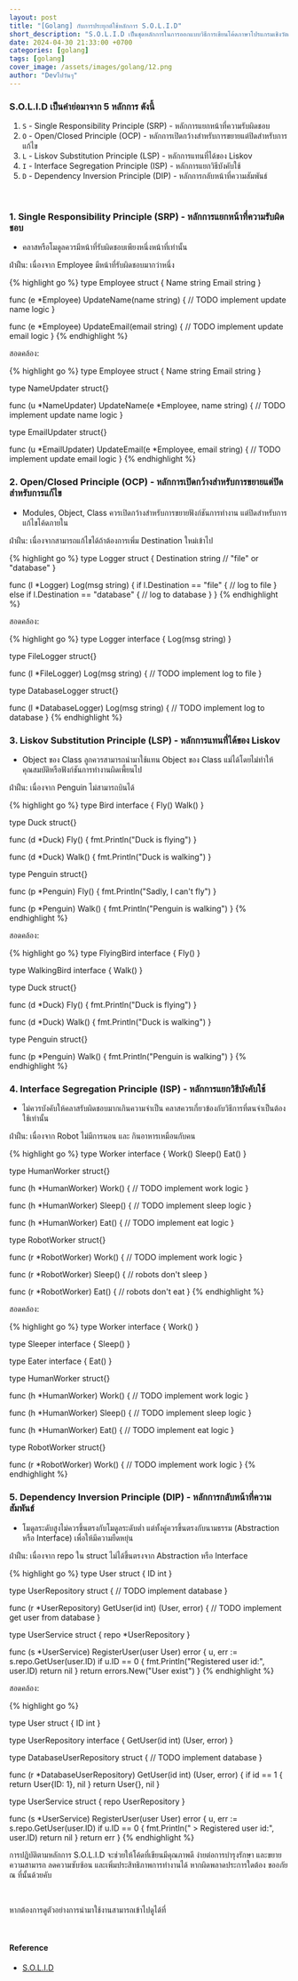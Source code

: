 ```yaml
---
layout: post
title: "[Golang] กับการประยุกต์ใช้หลักการ S.O.L.I.D"
short_description: "S.O.L.I.D เป็นชุดหลักการในการออกแบบวิธีการเขียนโค้ดภาษาโปรแกรมเชิงวัตถุ (Object-Oriented Design) ให้มีโครงสร้างที่ดีของคุณ Robert C. Martin เพื่อให้ง่ายต่อการบำรุงรักษาในอนาคต"
date: 2024-04-30 21:33:00 +0700
categories: [golang]
tags: [golang]
cover_image: /assets/images/golang/12.png
author: "Devไปวันๆ"
---
```


### S.O.L.I.D เป็นคำย่อมาจาก 5 หลักการ ดังนี้

1. `S` - Single Responsibility Principle (SRP) - หลักการแยกหน้าที่ความรับผิดชอบ
2. `O` - Open/Closed Principle (OCP) - หลักการเปิดกว้างสำหรับการขยายแต่ปิดสำหรับการแก้ไข
3. `L` - Liskov Substitution Principle (LSP) - หลักการแทนที่ได้ของ Liskov
4. `I` - Interface Segregation Principle (ISP) - หลักการแยกวิธีบังคับใช้
5. `D` - Dependency Inversion Principle (DIP) - หลักการกลับหน้าที่ความสัมพันธ์

<br>

### 1. Single Responsibility Principle (SRP) - หลักการแยกหน้าที่ความรับผิดชอบ

- คลาสหรือโมดูลควรมีหน้าที่รับผิดชอบเพียงหนึ่งหน้าที่เท่านั้น

ฝ่าฝืน: เนื่องจาก Employee มีหน้าที่รับผิดชอบมากว่าหนึ่ง

{% highlight go %}
type Employee struct {
  Name    string
  Email   string
}

func (e *Employee) UpdateName(name string) {
  // TODO implement update name logic
}

func (e *Employee) UpdateEmail(email string) {
  // TODO implement update email logic
}
{% endhighlight %}

สอดคล้อง:

{% highlight go %}
type Employee struct {
  Name    string
  Email   string
}

type NameUpdater struct{}

func (u *NameUpdater) UpdateName(e *Employee, name string) {
  // TODO implement update name logic
}

type EmailUpdater struct{}

func (u *EmailUpdater) UpdateEmail(e *Employee, email string) {
  // TODO implement update email logic
}
{% endhighlight %}


### 2. Open/Closed Principle (OCP) - หลักการเปิดกว้างสำหรับการขยายแต่ปิดสำหรับการแก้ไข

- Modules, Object, Class ควรเปิดกว้างสำหรับการขยายฟังก์ชันการทำงาน แต่ปิดสำหรับการแก้ไขโค้ดภายใน

ฝ่าฝืน: เนื่องจากสามารถแก้ไขได้ถ้าต้องการเพิ่ม Destination ใหม่เข้าไป

{% highlight go %}
type Logger struct {
  Destination string // "file" or "database"
}

func (l *Logger) Log(msg string) {
  if l.Destination == "file" {
    // log to file
  } else if l.Destination == "database" {
    // log to database
  }
}
{% endhighlight %}

สอดคล้อง:

{% highlight go %}
type Logger interface {
  Log(msg string)
}

type FileLogger struct{}

func (l *FileLogger) Log(msg string) {
  // TODO implement log to file
}

type DatabaseLogger struct{}

func (l *DatabaseLogger) Log(msg string) {
  // TODO implement log to database
}
{% endhighlight %}

### 3. Liskov Substitution Principle (LSP) - หลักการแทนที่ได้ของ Liskov

- Object ของ Class ลูกควรสามารถนำมาใช้แทน Object ของ Class แม่ได้โดยไม่ทำให้คุณสมบัติหรือฟังก์ชันการทำงานผิดเพี้ยนไป

ฝ่าฝืน: เนื่องจาก Penguin ไม่สามารถบินได้

{% highlight go %}
type Bird interface {
  Fly()
  Walk()
}

type Duck struct{}

func (d *Duck) Fly() {
  fmt.Println("Duck is flying")
}

func (d *Duck) Walk() {
  fmt.Println("Duck is walking")
}

type Penguin struct{}

func (p *Penguin) Fly() {
  fmt.Println("Sadly, I can't fly")
}

func (p *Penguin) Walk() {
  fmt.Println("Penguin is walking")
}
{% endhighlight %}

สอดคล้อง:

{% highlight go %}
type FlyingBird interface {
  Fly()
}

type WalkingBird interface {
  Walk()
}

type Duck struct{}

func (d *Duck) Fly() {
  fmt.Println("Duck is flying")
}

func (d *Duck) Walk() {
  fmt.Println("Duck is walking")
}

type Penguin struct{}

func (p *Penguin) Walk() {
  fmt.Println("Penguin is walking")
}
{% endhighlight %}

### 4. Interface Segregation Principle (ISP) - หลักการแยกวิธีบังคับใช้

- ไม่ควรบังคับให้คลาสรับผิดชอบมากเกินความจำเป็น คลาสควรเกี่ยวข้องกับวิธีการที่ตนจำเป็นต้องใช้เท่านั้น

ฝ่าฝืน: เนื่องจาก Robot ไม่มีการนอน และ กินอาหารเหมือนกับคน

{% highlight go %}
type Worker interface {
  Work()
  Sleep()
  Eat()
}

type HumanWorker struct{}

func (h *HumanWorker) Work() {
  // TODO implement work logic
}

func (h *HumanWorker) Sleep() {
  // TODO implement sleep logic
}

func (h *HumanWorker) Eat() {
  // TODO implement eat logic
}

type RobotWorker struct{}

func (r *RobotWorker) Work() {
  // TODO implement work logic
}

func (r *RobotWorker) Sleep() {
  // robots don't sleep
}

func (r *RobotWorker) Eat() {
  // robots don't eat
}
{% endhighlight %}

สอดคล้อง:

{% highlight go %}
type Worker interface {
  Work()
}

type Sleeper interface {
  Sleep()
}

type Eater interface {
  Eat()
}

type HumanWorker struct{}

func (h *HumanWorker) Work() {
  // TODO implement work logic
}

func (h *HumanWorker) Sleep() {
  // TODO implement sleep logic
}

func (h *HumanWorker) Eat() {
  // TODO implement eat logic
}

type RobotWorker struct{}

func (r *RobotWorker) Work() {
  // TODO implement work logic
}
{% endhighlight %}


### 5. Dependency Inversion Principle (DIP) - หลักการกลับหน้าที่ความสัมพันธ์

- โมดูลระดับสูงไม่ควรขึ้นตรงกับโมดูลระดับต่ำ แต่ทั้งคู่ควรขึ้นตรงกับนามธรรม (Abstraction หรือ Interface) เพื่อให้มีความยืดหยุ่น

ฝ่าฝืน: เนื่องจาก repo ใน struct ไม่ได้ขึ้นตรงจาก Abstraction หรือ Interface

{% highlight go %}
type User struct {
  ID int
}

type UserRepository struct {
  // TODO implement database 
}

func (r *UserRepository) GetUser(id int) (User, error) {
  // TODO implement get user from database
}

type UserService struct {
  repo *UserRepository
}

func (s *UserService) RegisterUser(user User) error {
  u, err := s.repo.GetUser(user.ID)
  if u.ID == 0 {
    fmt.Println("Registered user id:", user.ID)
    return nil
  }
  return errors.New("User exist")
}
{% endhighlight %}

สอดคล้อง:

{% highlight go %}

type User struct {
  ID int
}

type UserRepository interface {
  GetUser(id int) (User, error)
}

type DatabaseUserRepository struct {
  // TODO implement database
}

func (r *DatabaseUserRepository) GetUser(id int) (User, error) {
  if id == 1 {
    return User{ID: 1}, nil
  }
  return User{}, nil
}

type UserService struct {
  repo UserRepository
}

func (s *UserService) RegisterUser(user User) error {
  u, err := s.repo.GetUser(user.ID)
  if u.ID == 0 {
    fmt.Println(" > Registered user id:", user.ID)
    return nil
  }
  return err
}
{% endhighlight %}

การปฏิบัติตามหลักการ S.O.L.I.D จะช่วยให้โค้ดที่เขียนมีคุณภาพดี ง่ายต่อการบำรุงรักษา และขยายความสามารถ ลดความซับซ้อน และเพิ่มประสิทธิภาพการทำงานได้ หากผิดพลาดประการใดต้อง ขออภัย ณ ที่นั้นด้วยคับ

<br>

หากต้องการดูตัวอย่างการนำมาใช้งานสามารถเข้าไปดูได้ที่ 

<br>

#### Reference

- [S.O.L.I.D](https://en.wikipedia.org/wiki/SOLID)
